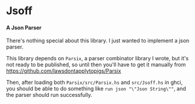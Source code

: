 # Jsoff

#### A Json Parser

There's nothing special about this library. I just wanted to implement a json parser.

This library depends on `Parsix`, a parser combinator library I wrote, but it's not
ready to be published, so until then you'll have to get it manually from
https://github.com/lawsdontapplytopigs/Parsix

Then, after loading both `Parsix/src/Parsix.hs` and `src/Jsoff.hs` in ghci, you
should be able to do something like `run json "\"Json String\""`, and the parser
should run successfully.

